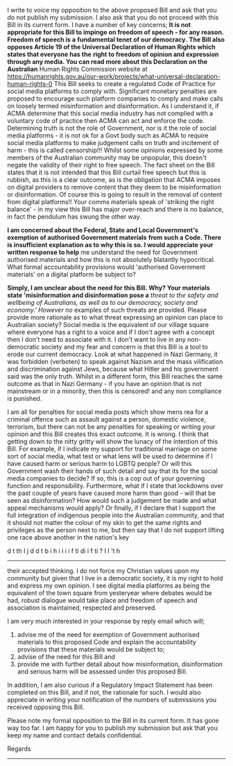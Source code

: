 I write to voice my opposition to the above proposed Bill and ask that you do not publish my submission.
I also ask that you do not proceed with this Bill in its current form.
I have a number of key concerns;
**It is not appropriate for this Bill to impinge on freedom of speech - for any reason. Freedom of speech is a**
**fundamental tenet of our democracy.**
**The Bill also opposes Article 19 of the Universal Declaration of Human Rights which states that everyone has the**
**right to freedom of opinion and expression through any media. You can read more about this Declaration on the Australian**
Human Rights Commission website at https://humanrights.gov.au/our-work/projects/what-universal-declaration-human-rights-0
This Bill seeks to create a regulated Code of Practice for social media platforms to comply with. Significant monetary
penalties are proposed to encourage such platform companies to comply and make calls on loosely termed misinformation and
disinformation. As I understand it, if ACMA determine that this social media industry has not complied with a voluntary code of
practice then ACMA can act and enforce the code. Determining truth is not the role of Government, nor is it the role of social
media platforms - it is not ok for a Govt body such as ACMA to require social media platforms to make judgement calls on truth
and incitement of harm - this is called censorship!!! Whilst some opinions expressed by some members of the Australian
community may be unpopular, this doesn't negate the validity of their right to free speech. The fact sheet on the Bill states that it is
not intended that this Bill curtail free speech but this is rubbish, as this is a clear outcome, as is the obligation that ACMA imposes
on digital providers to remove content that they deem to be misinformation or disinformation. Of course this is going to result in
the removal of content from digital platforms!! Your comms materials speak of 'striking the right balance' - in my view this Bill has
major over-reach and there is no balance, in fact the pendulum has swung the other way.

**I am concerned about the Federal, State and Local Government's exemption of authorised Government materials**
**from such a Code. There is insufficient explanation as to why this is so. I would appreciate your written response to help**
me understand the need for Government authorised materials and how this is not absolutely blatantly hypocritical. What formal
accountability provisions would 'authorised Government materials' on a digital platform be subject to?

**Simply, I am unclear about the need for this Bill. Why? Your materials state 'misinformation and disinformation pose a**
_threat to the safety and wellbeing of Australians, as well as to our democracy, society and economy.' However no_
examples of such threats are provided. Please provide more rationale as to what threat expressing an opinion can place to
Australian society? Social media is the equivalent of our village square where everyone has a right to a voice and if I don't agree
with a concept then I don't need to associate with it. I don't want to live in any non-democratic society and my fear and concern
is that this Bill is a tool to erode our current democracy. Look at what happened in Nazi Germany, it was forbidden (verboten) to
speak against Nazism and the mass vilification and discrimination against Jews, because what Hitler and his government said was
the only truth. Whilst in a different form, this Bill reaches the same outcome as that in Nazi Germany - if you have an opinion that
is not mainstream or in a minority, then this is censored! and any non compliance is punished.

I am all for penalties for social media posts which show mens rea for a criminal offence such as assault against a person, domestic
violence, terrorism, but there can not be any penalties for speaking or writing your opinion and this Bill creates this exact
outcome. It is wrong. I think that getting down to the nitty gritty will show the lunacy of the intention of this Bill. For example, if I
indicate my support for traditional marriage on some sort of social media, what test or what lens will be used to determine if I
have caused harm or serious harm to LGBTQ people? Or will this Government wash their hands of such detail and say that its
for the social media companies to decide? If so, this is a cop out of your governing function and responsibility. Furthermore, what
if I state that lockdowns over the past couple of years have caused more harm than good - will that be seen as disinformation?
How would such a judgement be made and what appeal mechanisms would apply? Or finally, if I declare that I support the full
integration of indigenous people into the Australian community, and that it should not matter the colour of my skin to get the same
rights and privileges as the person next to me, but then say that I do not support lifting one race above another in the nation's key

d t th I j d d t b i h i i i i f ti di i f ti ? I l 't h


-----

their accepted thinking. I do not force my Christian values upon my community but given that I live in a democratic society, it is
my right to hold and express my own opinion. I see digital media platforms as being the equivalent of the town square from
yesteryear where debates would be had, robust dialogue would take place and freedom of speech and association is maintained,
respected and preserved.

I am very much interested in your response by reply email which will;

1. advise me of the need for exemption of Government authorised materials to this proposed Code and explain the
accountability provisions that these materials would be subject to;
2. advise of the need for this Bill and
3. provide me with further detail about how misinformation, disinformation and serious harm will be assessed under this
proposed Bill.

In addition, I am also curious if a Regulatory Impact Statement has been completed on this Bill, and if not, the rationale for such.
I would also appreciate in writing your notification of the numbers of submissions you received opposing this Bill.

Please note my formal opposition to the Bill in its current form. It has gone way too far. I am happy for you to publish my
submission but ask that you keep my name and contact details confidential.

Regards


-----

